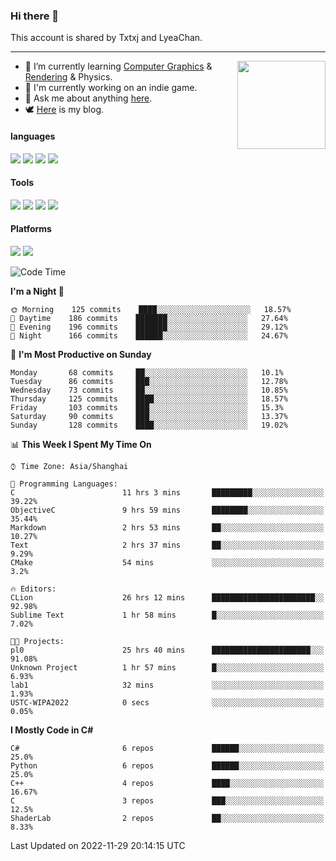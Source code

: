### Hi there 👋

This account is shared by Txtxj and LyeaChan.

---

<img align="right" height="141" src="https://github-readme-stats.vercel.app/api?username=txtxj&theme=tokyonight&show_icons=true&count_private=true">

- 🌱 I’m currently learning [Computer Graphics](https://github.com/txtxj/GAMES101) & [Rendering](https://github.com/txtxj/GAMES202) & Physics.
- 🐶 I'm currently working on an indie game.
- 💬 Ask me about anything [here](https://github.com/txtxj/txtxj/issues).
- 🕊️ [Here](https://txtxj.top) is my blog.

#### languages

![](https://img.shields.io/badge/C++-00599C?logo=cplusplus&logoColor=fff)
![](https://img.shields.io/badge/Python-3e74a2?logo=python&logoColor=fff)
![](https://img.shields.io/badge/C%23-239120?logo=csharp&logoColor=fff)
![](https://img.shields.io/badge/C-A8B9CC?logo=c&logoColor=555)


#### Tools

![](https://img.shields.io/badge/JetBrains-000000?logo=jetbrains&logoColor=fff)
![](https://img.shields.io/badge/Unity-FFFFFF?logo=unity&logoColor=000)
![](https://img.shields.io/badge/SublimeText_3-FF9800?logo=sublimetext&logoColor=fff)
![](https://img.shields.io/badge/Blender-F5792A?logo=blender&logoColor=fff)


#### Platforms

![](https://img.shields.io/badge/Windows_10-0078D6?logo=windows&logoColor=fff)
![](https://img.shields.io/badge/Ubuntu_20.04-E95420?logo=ubuntu&logoColor=fff)


<!--START_SECTION:waka-->
![Code Time](http://img.shields.io/badge/Code%20Time-547%20hrs%2014%20mins-blue)

**I'm a Night 🦉** 

```text
🌞 Morning    125 commits    ████░░░░░░░░░░░░░░░░░░░░░   18.57% 
🌆 Daytime    186 commits    ███████░░░░░░░░░░░░░░░░░░   27.64% 
🌃 Evening    196 commits    ███████░░░░░░░░░░░░░░░░░░   29.12% 
🌙 Night      166 commits    ██████░░░░░░░░░░░░░░░░░░░   24.67%

```
📅 **I'm Most Productive on Sunday** 

```text
Monday       68 commits     ██░░░░░░░░░░░░░░░░░░░░░░░   10.1% 
Tuesday      86 commits     ███░░░░░░░░░░░░░░░░░░░░░░   12.78% 
Wednesday    73 commits     ██░░░░░░░░░░░░░░░░░░░░░░░   10.85% 
Thursday     125 commits    ████░░░░░░░░░░░░░░░░░░░░░   18.57% 
Friday       103 commits    ███░░░░░░░░░░░░░░░░░░░░░░   15.3% 
Saturday     90 commits     ███░░░░░░░░░░░░░░░░░░░░░░   13.37% 
Sunday       128 commits    ████░░░░░░░░░░░░░░░░░░░░░   19.02%

```


📊 **This Week I Spent My Time On** 

```text
⌚︎ Time Zone: Asia/Shanghai

💬 Programming Languages: 
C                        11 hrs 3 mins       █████████░░░░░░░░░░░░░░░░   39.22% 
ObjectiveC               9 hrs 59 mins       ████████░░░░░░░░░░░░░░░░░   35.44% 
Markdown                 2 hrs 53 mins       ██░░░░░░░░░░░░░░░░░░░░░░░   10.27% 
Text                     2 hrs 37 mins       ██░░░░░░░░░░░░░░░░░░░░░░░   9.29% 
CMake                    54 mins             ░░░░░░░░░░░░░░░░░░░░░░░░░   3.2%

🔥 Editors: 
CLion                    26 hrs 12 mins      ███████████████████████░░   92.98% 
Sublime Text             1 hr 58 mins        █░░░░░░░░░░░░░░░░░░░░░░░░   7.02%

🐱‍💻 Projects: 
pl0                      25 hrs 40 mins      ██████████████████████░░░   91.08% 
Unknown Project          1 hr 57 mins        █░░░░░░░░░░░░░░░░░░░░░░░░   6.93% 
lab1                     32 mins             ░░░░░░░░░░░░░░░░░░░░░░░░░   1.93% 
USTC-WIPA2022            0 secs              ░░░░░░░░░░░░░░░░░░░░░░░░░   0.05%

```

**I Mostly Code in C#** 

```text
C#                       6 repos             ██████░░░░░░░░░░░░░░░░░░░   25.0% 
Python                   6 repos             ██████░░░░░░░░░░░░░░░░░░░   25.0% 
C++                      4 repos             ████░░░░░░░░░░░░░░░░░░░░░   16.67% 
C                        3 repos             ███░░░░░░░░░░░░░░░░░░░░░░   12.5% 
ShaderLab                2 repos             ██░░░░░░░░░░░░░░░░░░░░░░░   8.33%

```



 Last Updated on 2022-11-29 20:14:15 UTC
<!--END_SECTION:waka-->
